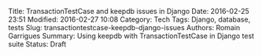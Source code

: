 Title: TransactionTestCase and keepdb issues in Django
Date: 2016-02-25 23:51
Modified: 2016-02-27 10:08
Category: Tech
Tags: Django, database, tests
Slug: transactiontestcase-keepdb-django-issues
Authors: Romain Garrigues
Summary: Using keepdb with TransactionTestCase in Django test suite
Status: Draft

